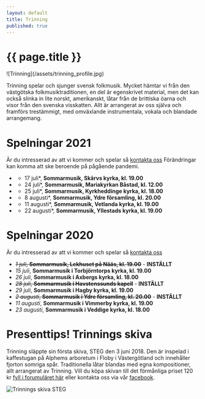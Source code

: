 ```yaml
---
layout: default
title: Trinning
published: true
---
```

<div>
  <h1 class="page-title">{{ page.title }}</h1>
</div>
![Trinning](/assets/trinning_profile.jpg)

Trinning spelar och sjunger svensk folkmusik. Mycket hämtar vi från den västgötska folkmusiktraditionen, en del är egenskrivet material, men det kan också slinka 
in lite norskt, amerikanskt, låtar från de brittiska öarna och visor från den svenska visskatten. Allt är arrangerat av oss själva och framförs trestämmigt, med omväxlande instrumentala, vokala och blandade arrangemang.

# Spelningar 2021
Är du intresserad av att vi kommer och spelar så [kontakta oss](/kontakt)
Förändringar kan komma att ske beroende på pågående pandemi.

* * 17 juli*, **Sommarmusik, Skärvs kyrka, kl. 19.00**
* * 24 juli*, **Sommarmusik, Mariakyrkan Båstad, kl. 12.00**
* * 25 juli*, **Sommarmusik, Kyrkheddinge kyrka, kl. 18.00**
* * 8 augusti*, **Sommarmusik, Ydre församling, kl. 20.00**
* * 11 augusti*, **Sommarmusik, Vetlanda kyrka, kl. 19.00**
* * 22 augusti*, **Sommarmusik, Yllestads kyrka, kl. 19.00**

# Spelningar 2020
Är du intresserad av att vi kommer och spelar så [kontakta oss](/kontakt)

* ~~*1 juli*, **Sommarmusik, Lekhuset på Nääs, kl. 19.00**~~ - **INSTÄLLT**
* *15 juli*, **Sommarmusik i Torbjörntorps kyrka, kl. 19.00**
* *26 juli*, **Sommarmusik i Axbergs kyrka, kl. 18.00**
* ~~*28 juli*, **Sommarmusik i Havstenssunds kapell**~~ - **INSTÄLLT**
* *29 juli*, **Sommarmusik i Hagby kyrka, kl. 19.00**
* ~~*2 augusti*, **Sommarmusik i Ydre församling, kl. 20.00**~~ - **INSTÄLLT**
* *11 augusti*, **Sommarmusik i Vimmerby kyrka, kl. 19.00**
* *23 augusti*, **Sommarmusik i Veddige kyrka, kl. 18.00**

# Presenttips! Trinnings skiva
Trinning släppte sin första skiva, STEG den 3 juni 2018. Den är inspelad i kaffestugan på Alphems arboretum i Floby i Västergötland och innehåller fjorton somriga spår. Traditionella låtar blandas med egna kompositioner, allt arrangerat av Trinning. Vill du köpa skivan till det förmånliga priset 120 kr [fyll i forumuläret här](/skivor) eller kontakta oss via vår [facebook](https://www.facebook.com/trinningfolk/). 

![Trinnings skiva STEG]({{site.baseurl}}//assets/CD-steg.jpg)
